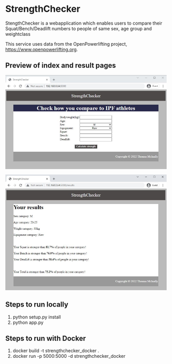 # StrengthChecker

StengthChecker is a webapplication which enables users to compare their Squat/Bench/Deadlift numbers to people of same sex, age group and weightclass

This service uses data from the OpenPowerlifting project, https://www.openpowerlifting.org.
## Preview of index and result pages

![](static/images/Home_page.JPG)

![](static/images/results_page.JPG)

## Steps to run locally
1. python setup.py install
2. python app.py

## Steps to run with Docker
1. docker build -t strengthchecker_docker .
2. docker run -p 5000:5000 -d strengthchecker_docker
